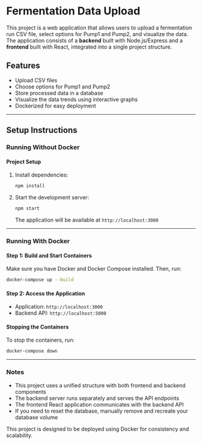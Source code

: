 # Fermentation Data Upload

This project is a web application that allows users to upload a fermentation run CSV file, select options for Pump1 and Pump2, and visualize the data. The application consists of a **backend** built with Node.js/Express and a **frontend** built with React, integrated into a single project structure.

## Features
- Upload CSV files
- Choose options for Pump1 and Pump2
- Store processed data in a database
- Visualize the data trends using interactive graphs
- Dockerized for easy deployment

---
## Setup Instructions

### Running Without Docker
#### **Project Setup**
1. Install dependencies:
   ```sh
   npm install
   ```
2. Start the development server:
   ```sh
   npm start
   ```
   The application will be available at `http://localhost:3000`

---

### Running With Docker
#### **Step 1: Build and Start Containers**
Make sure you have Docker and Docker Compose installed. Then, run:
```sh
docker-compose up --build
```

#### **Step 2: Access the Application**
- Application: `http://localhost:3000`
- Backend API: `http://localhost:5000`

#### **Stopping the Containers**
To stop the containers, run:
```sh
docker-compose down
```

---

### Notes
- This project uses a unified structure with both frontend and backend components
- The backend server runs separately and serves the API endpoints
- The frontend React application communicates with the backend API
- If you need to reset the database, manually remove and recreate your database volume

This project is designed to be deployed using Docker for consistency and scalability.